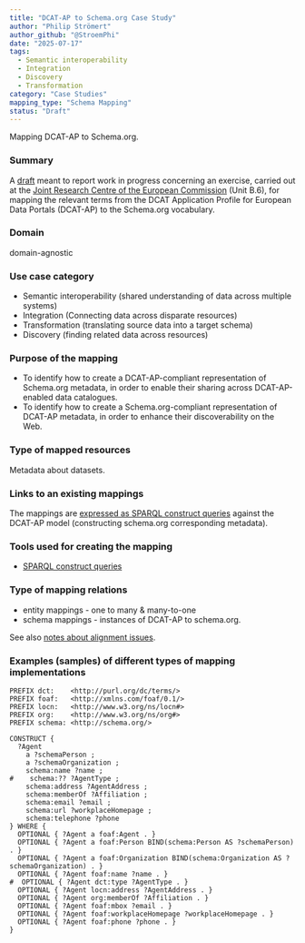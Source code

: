 ```yaml
---
title: "DCAT-AP to Schema.org Case Study"
author: "Philip Strömert"
author_github: "@StroemPhi"
date: "2025-07-17"
tags:
  - Semantic interoperability
  - Integration
  - Discovery
  - Transformation
category: "Case Studies"
mapping_type: "Schema Mapping"
status: "Draft"
---
```


Mapping DCAT-AP to Schema.org.

### Summary

A [draft](https://ec-jrc.github.io/dcat-ap-to-schema-org/) meant to report work in progress concerning an exercise, carried out at the [Joint Research Centre of the European Commission](https://ec.europa.eu/jrc/) (Unit B.6), for mapping the relevant terms from the DCAT Application Profile for European Data Portals (DCAT-AP) to the Schema.org vocabulary.

### Domain

domain-agnostic

### Use case category

- Semantic interoperability (shared understanding of data across multiple systems)
- Integration (Connecting data across disparate resources)
- Transformation (translating source data into a target schema)
- Discovery (finding related data across resources)

### Purpose of the mapping

- To identify how to create a DCAT-AP-compliant representation of Schema.org metadata, in order to enable their sharing across DCAT-AP-enabled data catalogues.
- To identify how to create a Schema.org-compliant representation of DCAT-AP metadata, in order to enhance their discoverability on the Web.

### Type of mapped resources

Metadata about datasets.

### Links to an existing mappings

The mappings are [expressed as SPARQL construct queries](https://github.com/ec-jrc/dcat-ap-to-schema-org/tree/master/sparql) against the DCAT-AP model (constructing schema.org corresponding metadata).

### Tools used for creating the mapping

- [SPARQL construct queries](https://ec-jrc.github.io/dcat-ap-to-schema-org/#formal-definition-sparql)

### Type of mapping relations

- entity mappings - one to many & many-to-one
- schema mappings - instances of DCAT-AP to schema.org.

See also [notes about alignment issues](https://ec-jrc.github.io/dcat-ap-to-schema-org/#alignment-issues).

### Examples (samples) of different types of mapping implementations

```sparql
PREFIX dct:    <http://purl.org/dc/terms/>
PREFIX foaf:   <http://xmlns.com/foaf/0.1/>
PREFIX locn:   <http://www.w3.org/ns/locn#>
PREFIX org:    <http://www.w3.org/ns/org#>
PREFIX schema: <http://schema.org/>

CONSTRUCT {
  ?Agent 
    a ?schemaPerson ;
    a ?schemaOrganization ;
    schema:name ?name ;
#    schema:?? ?AgentType ;
    schema:address ?AgentAddress ;
    schema:memberOf ?Affiliation ;
    schema:email ?email ;
    schema:url ?workplaceHomepage ;
    schema:telephone ?phone
} WHERE {
  OPTIONAL { ?Agent a foaf:Agent . }
  OPTIONAL { ?Agent a foaf:Person BIND(schema:Person AS ?schemaPerson) . }
  OPTIONAL { ?Agent a foaf:Organization BIND(schema:Organization AS ?schemaOrganization) . }
  OPTIONAL { ?Agent foaf:name ?name . }
#  OPTIONAL { ?Agent dct:type ?AgentType . }
  OPTIONAL { ?Agent locn:address ?AgentAddress . }
  OPTIONAL { ?Agent org:memberOf ?Affiliation . }
  OPTIONAL { ?Agent foaf:mbox ?email . }
  OPTIONAL { ?Agent foaf:workplaceHomepage ?workplaceHomepage . }
  OPTIONAL { ?Agent foaf:phone ?phone . }
}
```
